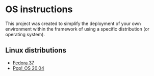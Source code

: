 # OS instructions

This project was created to simplify the deployment of your own environment within the framework of using a specific distribution (or operating system).

## Linux distributions

* [Fedora 37](Linux/fedora37)
* [Pop!_OS 20.04](Linux/pop_os2004)
